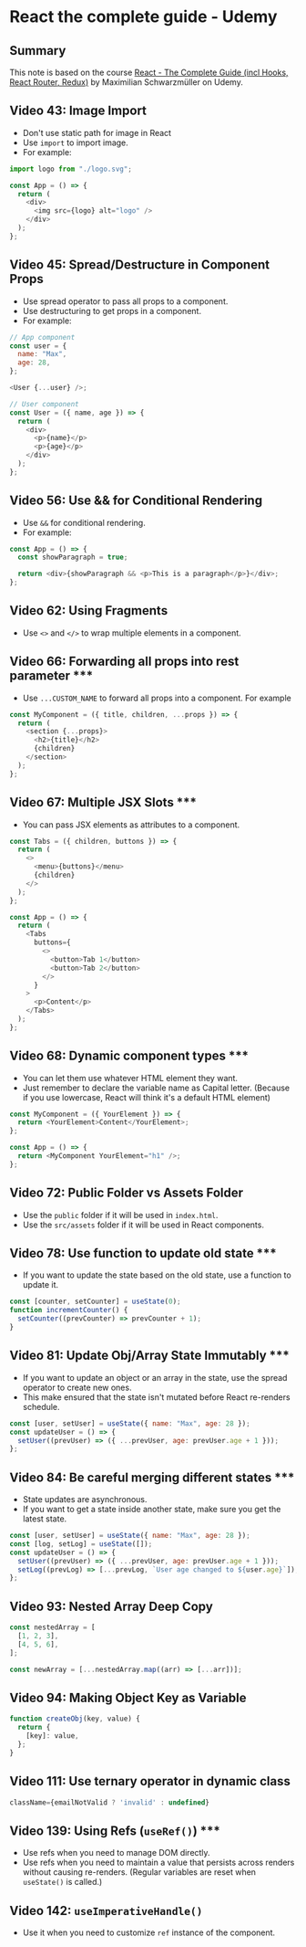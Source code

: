# React the complete guide - Udemy

## Summary

This note is based on the course [React - The Complete Guide (incl Hooks, React Router, Redux)](https://www.udemy.com/course/react-the-complete-guide-incl-redux/) by Maximilian Schwarzmüller on Udemy.

## Video 43: Image Import

- Don't use static path for image in React
- Use `import` to import image.
- For example:

```javascript
import logo from "./logo.svg";

const App = () => {
  return (
    <div>
      <img src={logo} alt="logo" />
    </div>
  );
};
```

## Video 45: Spread/Destructure in Component Props

- Use spread operator to pass all props to a component.
- Use destructuring to get props in a component.
- For example:

```javascript
// App component
const user = {
  name: "Max",
  age: 28,
};

<User {...user} />;

// User component
const User = ({ name, age }) => {
  return (
    <div>
      <p>{name}</p>
      <p>{age}</p>
    </div>
  );
};
```

## Video 56: Use && for Conditional Rendering

- Use `&&` for conditional rendering.
- For example:

```javascript
const App = () => {
  const showParagraph = true;

  return <div>{showParagraph && <p>This is a paragraph</p>}</div>;
};
```

## Video 62: Using Fragments

- Use `<>` and `</>` to wrap multiple elements in a component.

## Video 66: Forwarding all props into rest parameter \*\*\*

- Use `...CUSTOM_NAME` to forward all props into a component. For example

```javascript
const MyComponent = ({ title, children, ...props }) => {
  return (
    <section {...props}>
      <h2>{title}</h2>
      {children}
    </section>
  );
};
```

## Video 67: Multiple JSX Slots \*\*\*

- You can pass JSX elements as attributes to a component.

```javascript
const Tabs = ({ children, buttons }) => {
  return (
    <>
      <menu>{buttons}</menu>
      {children}
    </>
  );
};

const App = () => {
  return (
    <Tabs
      buttons={
        <>
          <button>Tab 1</button>
          <button>Tab 2</button>
        </>
      }
    >
      <p>Content</p>
    </Tabs>
  );
};
```

## Video 68: Dynamic component types \*\*\*

- You can let them use whatever HTML element they want.
- Just remember to declare the variable name as Capital letter. (Because if you use lowercase, React will think it's a default HTML element)

```javascript
const MyComponent = ({ YourElement }) => {
  return <YourElement>Content</YourElement>;
};

const App = () => {
  return <MyComponent YourElement="h1" />;
};
```

## Video 72: Public Folder vs Assets Folder

- Use the `public` folder if it will be used in `index.html`.
- Use the `src/assets` folder if it will be used in React components.

## Video 78: Use function to update old state \*\*\*

- If you want to update the state based on the old state, use a function to update it.

```javascript
const [counter, setCounter] = useState(0);
function incrementCounter() {
  setCounter((prevCounter) => prevCounter + 1);
}
```

## Video 81: Update Obj/Array State Immutably \*\*\*

- If you want to update an object or an array in the state, use the spread operator to create new ones.
- This make ensured that the state isn't mutated before React re-renders schedule.

```javascript
const [user, setUser] = useState({ name: "Max", age: 28 });
const updateUser = () => {
  setUser((prevUser) => ({ ...prevUser, age: prevUser.age + 1 }));
};
```

## Video 84: Be careful merging different states \*\*\*

- State updates are asynchronous.
- If you want to get a state inside another state, make sure you get the latest state.

```javascript
const [user, setUser] = useState({ name: "Max", age: 28 });
const [log, setLog] = useState([]);
const updateUser = () => {
  setUser((prevUser) => ({ ...prevUser, age: prevUser.age + 1 }));
  setLog((prevLog) => [...prevLog, `User age changed to ${user.age}`]);
};
```

## Video 93: Nested Array Deep Copy

```javascript
const nestedArray = [
  [1, 2, 3],
  [4, 5, 6],
];

const newArray = [...nestedArray.map((arr) => [...arr])];
```

## Video 94: Making Object Key as Variable

```javascript
function createObj(key, value) {
  return {
    [key]: value,
  };
}
```

## Video 111: Use ternary operator in dynamic class

```javascript
className={emailNotValid ? 'invalid' : undefined}
```

## Video 139: Using Refs (`useRef()`) \*\*\*

- Use refs when you need to manage DOM directly.
- Use refs when you need to maintain a value that persists across renders without causing re-renders. (Regular variables are reset when `useState()` is called.)

## Video 142: `useImperativeHandle()`

- Use it when you need to customize `ref` instance of the component.
